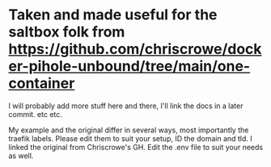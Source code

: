 # Taken and made useful for the saltbox folk from <https://github.com/chriscrowe/docker-pihole-unbound/tree/main/one-container>

I will probably add more stuff here and there, I'll link the docs in a later commit. etc etc.

My example and the original differ in several ways, most importantly the traefik labels. Please edit them to suit your setup, ID the domain and tld. I linked the original from Chriscrowe's GH. Edit the .env file to suit your needs as well.
